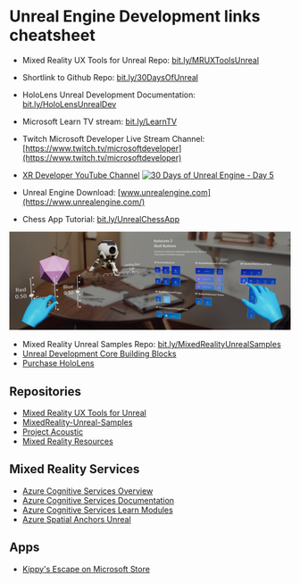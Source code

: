 # Unreal Engine Development links cheatsheet

* Mixed Reality UX Tools for Unreal Repo: [bit.ly/MRUXToolsUnreal](https://github.com/microsoft/MixedReality-UXTools-Unreal?WT.mc_id=spatial-6125-ayyonet)
* Shortlink to Github Repo: [bit.ly/30DaysOfUnreal](https://bit.ly/30DaysOfUnreal)
* HoloLens Unreal Development Documentation: [bit.ly/HoloLensUnrealDev](https://docs.microsoft.com/windows/mixed-reality/unreal-development-overview?WT.mc_id=spatial-6125-ayyonet)
* Microsoft Learn TV stream: [bit.ly/LearnTV](https://docs.microsoft.com/learn/tv/?WT.mc_id=spatial-6125-ayyonet)
* Twitch Microsoft Developer Live Stream Channel: [https://www.twitch.tv/microsoftdeveloper](https://www.twitch.tv/microsoftdeveloper)
* [XR Developer YouTube Channel](https://www.youtube.com/channel/UC8ohQvrBXGvEvP_9X98r4bQ)
[![30 Days of Unreal Engine - Day 5](http://img.youtube.com/vi/1Bu9r7Gp860/0.jpg)](https://www.youtube.com/watch?v=/1Bu9r7Gp860) 

* Unreal Engine Download: [www.unrealengine.com](https://www.unrealengine.com/)
* Chess App Tutorial: [bit.ly/UnrealChessApp](https://docs.microsoft.com/windows/mixed-reality/unreal-uxt-ch1?WT.mc_id=spatial-6125-ayyonet)

![Mixed Reality UX Tools for Unreal](Images/uXToolsFeatures.png)

* Mixed Reality Unreal Samples Repo: [bit.ly/MixedRealityUnrealSamples](https://github.com/microsoft/MixedReality-Unreal-Samples?WT.mc_id=spatial-6125-ayyonet)
* [Unreal Development Core Building Blocks](https://docs.microsoft.com/windows/mixed-reality/unreal-development-overview?tabs=mrtk%2Casa&WT.mc_id=spatial-6125-ayyonet#2-core-building-blocks)
* [Purchase HoloLens](https://www.microsoft.com/p/holoLens-2/91pnzzznzwcp/?activetab=pivot:overviewtab&WT.mc_id=spatial-6125-ayyonet)
## Repositories

* [Mixed Reality UX Tools for Unreal](https://github.com/microsoft/MixedReality-UXTools-Unreal?WT.mc_id=spatial-6125-ayyonet)
* [MixedReality-Unreal-Samples](https://github.com/microsoft/MixedReality-Unreal-Samples)
* [Project Acoustic](https://github.com/microsoft/ProjectAcoustics?WT.mc_id=spatial-6125-ayyonet)
* [Mixed Reality Resources](https://github.com/Yonet/MixedRealityResources)

## Mixed Reality Services

* [Azure Cognitive Services Overview](https://docs.microsoft.com/azure/cognitive-services/what-are-cognitive-services?WT.mc_id=aiml-8438-ayyonet)
* [Azure Cognitive Services Documentation](https://docs.microsoft.com/azure/cognitive-services/?WT.mc_id=aiml-8438-ayyonet)
* [Azure Cognitive Services Learn Modules](https://docs.microsoft.com/learn/browse/?products=azure-cognitive-services&WT.mc_id=aiml-8438-ayyonet)
* [Azure Spatial Anchors Unreal](https://docs.microsoft.com/windows/mixed-reality/unreal-azure-spatial-anchors?WT.mc_id=spatial-6125-ayyonet)

## Apps

* [Kippy's Escape on Microsoft Store](https://www.microsoft.com/en-us/p/kippys-escape/9nbd7gl86vkd?activetab=pivot:overviewtab)

<!-- 

*[]()
*[]()
*[]()
*[]()
*[]()
-->
